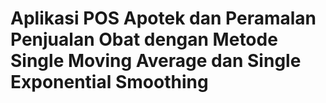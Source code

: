 # Aplikasi POS Apotek dan Peramalan Penjualan Obat dengan Metode Single Moving Average dan Single Exponential Smoothing
